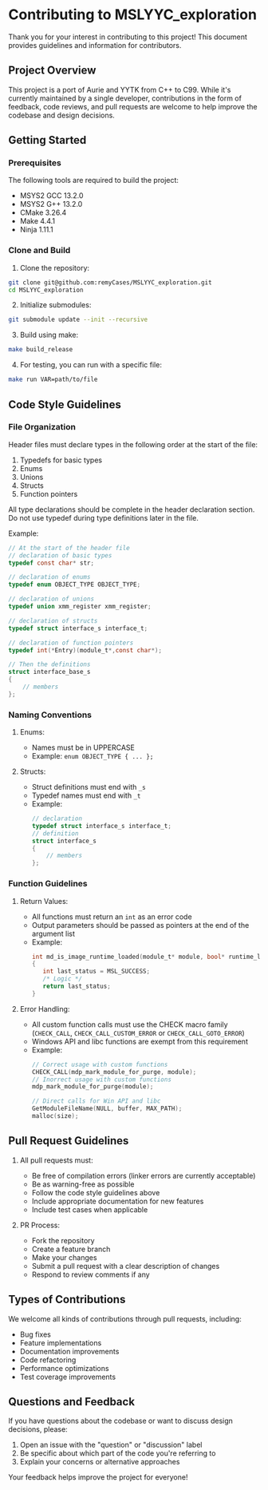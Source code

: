 # Contributing to MSLYYC_exploration

Thank you for your interest in contributing to this project! This document provides guidelines and information for contributors.

## Project Overview

This project is a port of Aurie and YYTK from C++ to C99. While it's currently maintained by a single developer, contributions in the form of feedback, code reviews, and pull requests are welcome to help improve the codebase and design decisions.

## Getting Started

### Prerequisites

The following tools are required to build the project:

- MSYS2 GCC 13.2.0
- MSYS2 G++ 13.2.0
- CMake 3.26.4
- Make 4.4.1
- Ninja 1.11.1

### Clone and Build

1. Clone the repository:
```bash
git clone git@github.com:remyCases/MSLYYC_exploration.git
cd MSLYYC_exploration
```

2. Initialize submodules:
```bash
git submodule update --init --recursive
```

3. Build using make:
```bash
make build_release
```

4. For testing, you can run with a specific file:
```bash
make run VAR=path/to/file
```

## Code Style Guidelines

### File Organization

Header files must declare types in the following order at the start of the file:
1. Typedefs for basic types
2. Enums
3. Unions
4. Structs
5. Function pointers

All type declarations should be complete in the header declaration section. Do not use typedef during type definitions later in the file.

Example:
```c
// At the start of the header file
// declaration of basic types
typedef const char* str;

// declaration of enums
typedef enum OBJECT_TYPE OBJECT_TYPE;

// declaration of unions
typedef union xmm_register xmm_register;

// declaration of structs
typedef struct interface_s interface_t;

// declaration of function pointers
typedef int(*Entry)(module_t*,const char*);

// Then the definitions
struct interface_base_s
{
    // members
};
```

### Naming Conventions

1. Enums:
   - Names must be in UPPERCASE
   - Example: `enum OBJECT_TYPE { ... };`

2. Structs:
   - Struct definitions must end with `_s`
   - Typedef names must end with `_t`
   - Example:
     ```c
     // declaration
     typedef struct interface_s interface_t;
     // definition
     struct interface_s 
     {
         // members
     };
     ```

### Function Guidelines

1. Return Values:
   - All functions must return an `int` as an error code
   - Output parameters should be passed as pointers at the end of the argument list
   - Example:
     ```c
     int md_is_image_runtime_loaded(module_t* module, bool* runtime_loaded)
     {
        int last_status = MSL_SUCCESS;
        /* Logic */
        return last_status;
     }
     ```

2. Error Handling:
   - All custom function calls must use the CHECK macro family (`CHECK_CALL`, `CHECK_CALL_CUSTOM_ERROR` or `CHECK_CALL_GOTO_ERROR`)
   - Windows API and libc functions are exempt from this requirement
   - Example:
     ```c
     // Correct usage with custom functions
     CHECK_CALL(mdp_mark_module_for_purge, module);
     // Inorrect usage with custom functions
     mdp_mark_module_for_purge(module);
     
     // Direct calls for Win API and libc
     GetModuleFileName(NULL, buffer, MAX_PATH);
     malloc(size);
     ```

## Pull Request Guidelines

1. All pull requests must:
   - Be free of compilation errors (linker errors are currently acceptable)
   - Be as warning-free as possible
   - Follow the code style guidelines above
   - Include appropriate documentation for new features
   - Include test cases when applicable

2. PR Process:
   - Fork the repository
   - Create a feature branch
   - Make your changes
   - Submit a pull request with a clear description of changes
   - Respond to review comments if any

## Types of Contributions

We welcome all kinds of contributions through pull requests, including:
- Bug fixes
- Feature implementations
- Documentation improvements
- Code refactoring
- Performance optimizations
- Test coverage improvements

## Questions and Feedback

If you have questions about the codebase or want to discuss design decisions, please:
1. Open an issue with the "question" or "discussion" label
2. Be specific about which part of the code you're referring to
3. Explain your concerns or alternative approaches

Your feedback helps improve the project for everyone!